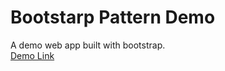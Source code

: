 # Bootstarp Pattern Demo
A demo web app built with bootstrap. </br>
[Demo Link](https://peichunkao.github.io/bootstrappattern.github.io/)
